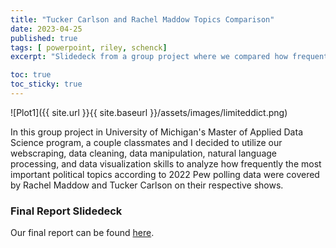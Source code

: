 ```yaml
---
title: "Tucker Carlson and Rachel Maddow Topics Comparison"
date: 2023-04-25
published: true
tags: [ powerpoint, riley, schenck]
excerpt: "Slidedeck from a group project where we compared how frequently different topics were covered by Rachel Maddow and Tucker Carlson on their respective shows" 

toc: true
toc_sticky: true
---
```

![Plot1]({{ site.url }}{{ site.baseurl }}/assets/images/limiteddict.png)

In this group project in University of Michigan's Master of Applied Data Science program, a couple classmates and I decided to utilize our webscraping, data cleaning, data manipulation, natural language processing, and data visualization skills to analyze how frequently the most important political topics according to 2022 Pew polling data were covered by Rachel Maddow and Tucker Carlson on their respective shows.

### Final Report Slidedeck

Our final report can be found [here](https://docs.google.com/presentation/d/1Q1rEi2sCXfN3I_Bh0L4pF_bsf2KKz7Rlt16px0ic7gw/edit?usp=sharing). 




